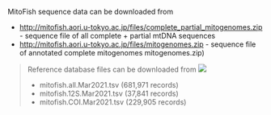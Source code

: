 MitoFish sequence data can be downloaded from

- http://mitofish.aori.u-tokyo.ac.jp/files/complete_partial_mitogenomes.zip - sequence file of all complete + partial mtDNA sequences
- http://mitofish.aori.u-tokyo.ac.jp/files/mitogenomes.zip - sequence file of annotated complete mitogenomes mitogenomes.zip)


> Reference database files can be downloaded from [<img src="https://zenodo.org/badge/DOI/10.5281/zenodo.4589660.svg">](https://zenodo.org/record/4589660#.YEb3LC2z0hV)
> - mitofish.all.Mar2021.tsv (681,971 records)
> - mitofish.12S.Mar2021.tsv (37,841 records)
> - mitofish.COI.Mar2021.tsv (229,905 records)
